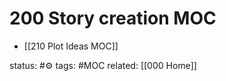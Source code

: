 # 200 Story creation MOC

- [[210 Plot Ideas MOC]]


status: #⚙️ 
tags: #MOC 
related: [[000 Home]]

